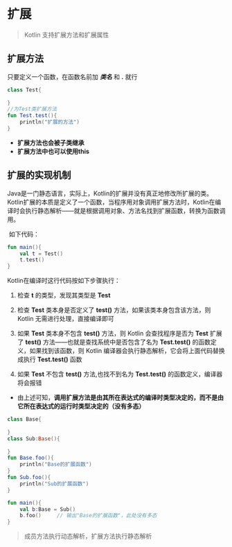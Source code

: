 # 扩展

> Kotlin 支持扩展方法和扩展属性



## 扩展方法

只要定义一个函数，在函数名前加 ***类名*** 和 **.** 就行

~~~kotlin
class Test{
    
}
//为Test类扩展方法
fun Test.test(){
    println("扩展的方法")
}
~~~

* **扩展方法也会被子类继承**
* **扩展方法中也可以使用this**



## 扩展的实现机制

​		Java是一门静态语言，实际上，Kotlin的扩展并没有真正地修改所扩展的类。Kotlin扩展的本质是定义了一个函数，当程序用对象调用扩展方法时，Kotlin在编译时会执行静态解析——就是根据调用对象、方法名找到扩展函数，转换为函数调用。

​		如下代码：

~~~kotlin
fun main(){
    val t = Test()
    t.test()
}
~~~

Kotlin在编译时这行代码按如下步骤执行：

1. 检查 **t** 的类型，发现其类型是 **Test**

2. 检查 **Test** 类本身是否定义了 **test()** 方法，如果该类本身包含该方法，则 Kotlin 无需进行处理，直接编译即可

3. 如果 **Test** 类本身不包含 **test()** 方法，则 Kotlin 会查找程序是否为 **Test** 扩展了 **test()** 方法——也就是查找系统中是否包含了名为 **Test.test()** 的函数定义，如果找到该函数，则 Kotlin 编译器会执行静态解析，它会将上面代码替换成执行 **Test.test()** 函数

4. 如果 **Test** 不包含 **test()** 方法,也找不到名为 **Test.test()** 的函数定义，编译器将会报错

   

* 由上述可知，**调用扩展方法是由其所在表达式的编译时类型决定的，而不是由它所在表达式的运行时类型决定的（没有多态）**

~~~kotlin
class Base{
    
}
class Sub:Base(){
    
}
fun Base.foo(){
    println("Base的扩展函数")
}
fun Sub.foo(){
    println("Sub的扩展函数")
}

fun main(){
	val b:Base = Sub()
    b.foo()		// 输出"Base的扩展函数"，此处没有多态
}
~~~

> 成员方法执行动态解析，扩展方法执行静态解析

